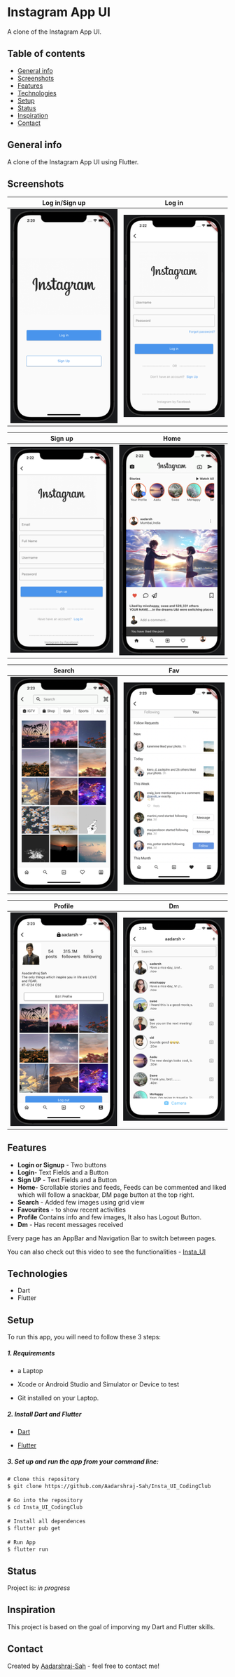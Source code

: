 # Instagram App UI 
A clone of the Instagram App UI.

## Table of contents
* [General info](#general-info)
* [Screenshots](#screenshots)
* [Features](#features)
* [Technologies](#technologies)
* [Setup](#setup)
* [Status](#status)
* [Inspiration](#inspiration)
* [Contact](#contact)



## General info
A clone of the Instagram App UI using Flutter.

## Screenshots

 Log in/Sign up           |  Log in
 :-------------------------:|:-------------------------:
![LoginSignup](https://github.com/Aadarshraj-Sah/Insta_UI_CodingClub/blob/master/Screenshots/LoginSignup.png?raw=true)|![feed2](https://github.com/Aadarshraj-Sah/Insta_UI_CodingClub/blob/master/Screenshots/Login.png)

 Sign up          |  Home
 :-------------------------:|:-------------------------:
![feed1](https://github.com/Aadarshraj-Sah/Insta_UI_CodingClub/blob/master/Screenshots/Signup.png)|![feed2](https://github.com/Aadarshraj-Sah/Insta_UI_CodingClub/blob/master/Screenshots/Home.png)

 Search         |  Fav
 :-------------------------:|:-------------------------:
![feed1](https://github.com/Aadarshraj-Sah/Insta_UI_CodingClub/blob/master/Screenshots/Search.png)|![feed2](https://github.com/Aadarshraj-Sah/Insta_UI_CodingClub/blob/master/Screenshots/Fav.png)

 Profile          |  Dm
 :-------------------------:|:-------------------------:
![feed1](https://github.com/Aadarshraj-Sah/Insta_UI_CodingClub/blob/master/Screenshots/Profile.png)|![feed2](https://github.com/Aadarshraj-Sah/Insta_UI_CodingClub/blob/master/Screenshots/Dm.png)


## Features
* __Login or Signup__  - Two buttons
* __Login__- Text Fields and a Button
* __Sign UP__ - Text Fields and a Button
* __Home__- Scrollable stories and feeds, Feeds can be commented and liked which will follow a snackbar, DM page button at the top right.
* __Search__ - Added few images using grid view
* __Favourites__ - to show recent activities
* __Profile__ Contains info and few images, It also has Logout Button.
* __Dm__ - Has recent messages received

Every page has an AppBar and Navigation Bar to switch between pages.

You can also check out this video to see the functionalities - [Insta_UI](https://github.com/Aadarshraj-Sah/Insta_UI_CodingClub/blob/master/Screenshots/Insta_UI.mp4)

## Technologies
* Dart
* Flutter


## Setup
To run this app, you will need to follow these 3 steps:

##### 1. Requirements 
  - a Laptop

  - Xcode or Android Studio and Simulator or Device to test

  - Git installed on your Laptop. 


##### 2. Install Dart and Flutter
  - [Dart](https://dart.dev/get-dart)

  - [Flutter](https://flutter.dev/docs/get-started/install)


##### 3. Set up and run the app from your command line:
  ```
  # Clone this repository
  $ git clone https://github.com/Aadarshraj-Sah/Insta_UI_CodingClub

  # Go into the repository
  $ cd Insta_UI_CodingClub

  # Install all dependences 
  $ flutter pub get

  # Run App
  $ flutter run
  ```


## Status
Project is: _in progress_

## Inspiration
This project is based on the goal of imporving my Dart and Flutter skills.


## Contact
Created by [Aadarshraj-Sah](https://github.com/Aadarshraj-Sah) - feel free to contact me!





